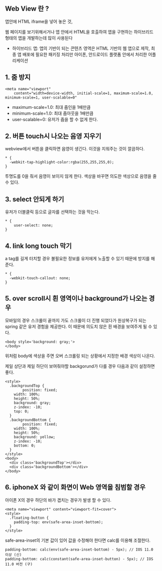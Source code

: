 ## Web View 란 ?

앱안에 HTML iframe을 넣어 놓은 것,

웹 페이지를 보기위해서거나 앱 안에서 HTML을 호출하여 앱을 구현하는 하이브리드 형태의 앱을 개발하는데 많이 사용된다

- 하이브리드 앱: 앱의 기반이 되는 콘텐츠 영역은 HTML 기반의 웹 앱으로 제작, 최종 앱 배포에 필요한 패키징 처리만 아이폰, 안드로이드 플랫폼 안에서 처리한 어플리케이션

## 1. 줌 방지

```tsx
<meta name="viewport" 
	content="width=device-width, initial-scale=1, maximum-scale=1.0, minimum-scale=1, user-scalable=0"
```

- maximum-scale=1.0: 최대 줌인을 1배만큼
- minimum-scale=1.0: 최대 줌아웃을 1배만큼
- user-scalable=0: 유저가 줌을 할 수 없게 한다.

## 2. 버튼 touch시 나오는 음영 지우기

webview에서 버튼을 클릭하면 음영이 생긴다. 이것을 지워주는 것이 깔끔하다.

```tsx
* {
  -webkit-tap-highlight-color:rgba(255,255,255,0);
}
```

투명도를 0을 줘서 음영이 보이지 않게 한다. 색상을 바꾸면 의도한 색상으로 음영을 줄 수 있다.

## 3. select 안되게 하기

유저가 더블클릭 등으로 글자를 선택하는 것을 막는다.

```tsx
* {
	user-select: none;
}
```

## 4. link long touch 막기

a tag를 길게 터치할 경우 불필요한 정보를 유저에게 노출할 수 있기 때문에 방지를 해준다.

```tsx
* {
  -webkit-touch-callout: none;
}
```

## 5. over scroll시 흰 영역이나 background가 나오는 경우

모바일의 경우 스크롤이 끝까지 가도 스크롤이 더 진행 되었다가 원상복구가 되는 spring 같은 유저 경험을 제공한다. 이 때문에 의도치 않은 흰 배경을 보여주게 될 수 있다.

```tsx
<body style='background: gray;'>
</body>
```

위처럼 body에 색상을 주면 오버 스크롤링 되는 상황에서 지정한 배경 색상이 나온다.

제일 상단과 제일 하단이 보여줘야할 backgorund가 다를 경우 다음과 같이 설정하면 좋다.

```tsx
<style>
  .backgroundTop {
		position: fixed;
  	width: 100%;
  	height: 50%;
  	background: gray;
  	z-index: -10;
  	top: 0;    
  }
  .backgroundBottom {
		position: fixed;
  	width: 100%;
  	height: 50%;
  	background: yellow;
  	z-index: -10;
  	bottom: 0;
  }
</style>
<body>
  <div class='backgroundTop'></div>
  <div class='backgroundBottom'></div>
</body>
```

## 6. iphoneX 와 같이 화면이 Web 영역을 침범할 경우

아이폰 X의 경우 하단의 바가 겹치는 경우가 발생 할 수 있다.

```tsx
<meta name="viewport" content="viewport-fit=cover">
<style>
  .floating-button {
    padding-top: env(safe-area-inset-bottom);
  }
</style>
```

safe-area-inset의 기본 값이 있어 값을 수정해야 한다면 calc를 이용해 조절한다.

```tsx
padding-bottom: calc(env(safe-area-inset-bottom) - 5px); // IOS 11.0 이상 (신)
padding-bottom: calc(constant(safe-area-inset-button) - 5px); // IOS 11.0 버전 (구)
```
